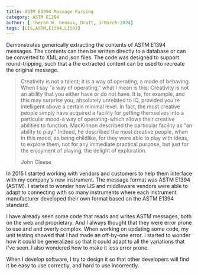```yaml
---
title: ASTM E1394 Message Parsing
category: ASTM E1394
author: [ Theron W. Genaux, Draft, 3-March-2024]
tags: [LIS,ASTM,E1394,LIS02]
---
```


Demonstrates generically extracting the contents of ASTM  E1394 messages. The contents can then be written directly to a database or can be converted to XML and json files. The code was designed to support round-tripping, such that a the extracted content can be used to recreate the original message.



> Creativity is not a talent; it is a way of operating, a mode of behaving. When I say "a way of operating," what I mean is this: Creativity is not an ability that you either have or do not have. It is, for example, and this may surprise you, absolutely unrelated to IQ, provided you're intelligent above a certain minimal level. In fact, the most creative people simply have acquired a facility for getting themselves into a particular mood-a way of operating-which allows their creative abilities to function. MacKinnon described the particular facility as "an ability to play." Indeed, he described the most creative people, when in this mood, as being childlike, for they were able to play with ideas, to explore them, not for any immediate practical purpose, but just for the enjoyment of playing, the delight of exploration.
>
> John Cleese



In 2015 I started working with vendors and customers to help them interface with my company's new instrument. The message format was ASTM E1394 (ASTM). I started to wonder how LIS and middleware vendors were able to adapt to connecting with so many instruments where each instrument manufacturer developed their own format based on the ASTM E1394 standard.

I have already seen some code that reads and writes ASTM messages, both on the web and proprietary. And I always thought that they were error prone to use and and overly complex. When working on updating some code, my unit testing showed that I had made an off-by-one error. I started to wonder how it could be generalized so that it could adapt to all the variations that I've seen. I also wondered how to make it less error prone.



When I develop software, I try to design it so that other developers will find it be easy to use correctly, and hard to use incorrectly. 

